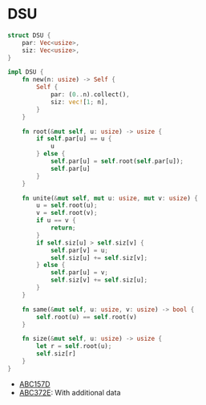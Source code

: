 # DSU

```rust
struct DSU {
    par: Vec<usize>,
    siz: Vec<usize>,
}

impl DSU {
    fn new(n: usize) -> Self {
        Self {
            par: (0..n).collect(),
            siz: vec![1; n],
        }
    }

    fn root(&mut self, u: usize) -> usize {
        if self.par[u] == u {
            u
        } else {
            self.par[u] = self.root(self.par[u]);
            self.par[u]
        }
    }

    fn unite(&mut self, mut u: usize, mut v: usize) {
        u = self.root(u);
        v = self.root(v);
        if u == v {
            return;
        }
        if self.siz[u] > self.siz[v] {
            self.par[v] = u;
            self.siz[u] += self.siz[v];
        } else {
            self.par[u] = v;
            self.siz[v] += self.siz[u];
        }
    }

    fn same(&mut self, u: usize, v: usize) -> bool {
        self.root(u) == self.root(v)
    }

    fn size(&mut self, u: usize) -> usize {
        let r = self.root(u);
        self.siz[r]
    }
}
```

* [ABC157D](https://atcoder.jp/contests/abc157/submissions/53570231)
* [ABC372E](https://atcoder.jp/contests/abc372/submissions/57991122): With additional data